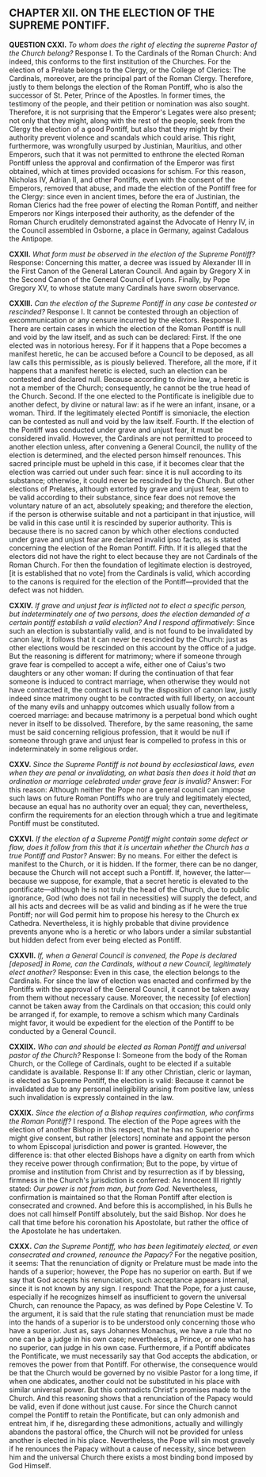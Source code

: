 ## CHAPTER XII. ON THE ELECTION OF THE SUPREME PONTIFF.

**QUESTION CXXI.** *To whom does the right of electing the supreme Pastor of the Church belong?* Response I. To the Cardinals of the Roman Church: And indeed, this conforms to the first institution of the Churches. For the election of a Prelate belongs to the Clergy, or the College of Clerics: The Cardinals, moreover, are the principal part of the Roman Clergy. Therefore, justly to them belongs the election of the Roman Pontiff, who is also the successor of St. Peter, Prince of the Apostles. In former times, the testimony of the people, and their petition or nomination was also sought. Therefore, it is not surprising that the Emperor's Legates were also present; not only that they might, along with the rest of the people, seek from the Clergy the election of a good Pontiff, but also that they might by their authority prevent violence and scandals which could arise. This right, furthermore, was wrongfully usurped by Justinian, Mauritius, and other Emperors, such that it was not permitted to enthrone the elected Roman Pontiff unless the approval and confirmation of the Emperor was first obtained, which at times provided occasions for schism. For this reason, Nicholas IV, Adrian II, and other Pontiffs, even with the consent of the Emperors, removed that abuse, and made the election of the Pontiff free for the Clergy: since even in ancient times, before the era of Justinian, the Roman Clerics had the free power of electing the Roman Pontiff, and neither Emperors nor Kings interposed their authority, as the defender of the Roman Church eruditely demonstrated against the Advocate of Henry IV, in the Council assembled in Osborne, a place in Germany, against Cadalous the Antipope.

**CXXII.** *What form must be observed in the election of the Supreme Pontiff?* Response: Concerning this matter, a decree was issued by Alexander III in the First Canon of the General Lateran Council. And again by Gregory X in the Second Canon of the General Council of Lyons. Finally, by Pope Gregory XV, to whose statute many Cardinals have sworn observance.

**CXXIII.** *Can the election of the Supreme Pontiff in any case be contested or rescinded?* Response I. It cannot be contested through an objection of excommunication or any censure incurred by the electors. Response II. There are certain cases in which the election of the Roman Pontiff is null and void by the law itself, and as such can be declared: First. If the one elected was in notorious heresy. For if it happens that a Pope becomes a manifest heretic, he can be accused before a Council to be deposed, as all law calls this permissible, as is piously believed. Therefore, all the more, if it happens that a manifest heretic is elected, such an election can be contested and declared null. Because according to divine law, a heretic is not a member of the Church; consequently, he cannot be the true head of the Church. Second. If the one elected to the Pontificate is ineligible due to another defect, by divine or natural law: as if he were an infant, insane, or a woman. Third. If the legitimately elected Pontiff is simoniacle, the election can be contested as null and void by the law itself. Fourth. If the election of the Pontiff was conducted under grave and unjust fear, it must be considered invalid. However, the Cardinals are not permitted to proceed to another election unless, after convening a General Council, the nullity of the election is determined, and the elected person himself renounces. This sacred principle must be upheld in this case, if it becomes clear that the election was carried out under such fear: since it is null according to its substance; otherwise, it could never be rescinded by the Church. But other elections of Prelates, although extorted by grave and unjust fear, seem to be valid according to their substance, since fear does not remove the voluntary nature of an act, absolutely speaking; and therefore the election, if the person is otherwise suitable and not a participant in that injustice, will be valid in this case until it is rescinded by superior authority. This is because there is no sacred canon by which other elections conducted under grave and unjust fear are declared invalid ipso facto, as is stated concerning the election of the Roman Pontiff. Fifth. If it is alleged that the electors did not have the right to elect because they are not Cardinals of the Roman Church. For then the foundation of legitimate election is destroyed, [it is established that no vote] from the Cardinals is valid, which according to the canons is required for the election of the Pontiff—provided that the defect was not hidden.

**CXXIV.** *If grave and unjust fear is inflicted not to elect a specific person, but indeterminately one of two persons, does the election demanded of a certain pontiff establish a valid election? And I respond affirmatively*: Since such an election is substantially valid, and is not found to be invalidated by canon law, it follows that it can never be rescinded by the Church: just as other elections would be rescinded on this account by the office of a judge. But the reasoning is different for matrimony; where if someone through grave fear is compelled to accept a wife, either one of Caius's two daughters or any other woman: If during the continuation of that fear someone is induced to contract marriage, when otherwise they would not have contracted it, the contract is null by the disposition of canon law, justly indeed since matrimony ought to be contracted with full liberty, on account of the many evils and unhappy outcomes which usually follow from a coerced marriage: and because matrimony is a perpetual bond which ought never in itself to be dissolved. Therefore, by the same reasoning, the same must be said concerning religious profession, that it would be null if someone through grave and unjust fear is compelled to profess in this or indeterminately in some religious order.

**CXXV.** *Since the Supreme Pontiff is not bound by ecclesiastical laws, even when they are penal or invalidating, on what basis then does it hold that an ordination or marriage celebrated under grave fear is invalid?* Answer: For this reason: Although neither the Pope nor a general council can impose such laws on future Roman Pontiffs who are truly and legitimately elected, because an equal has no authority over an equal; they can, nevertheless, confirm the requirements for an election through which a true and legitimate Pontiff must be constituted.

**CXXVI.** *If the election of a Supreme Pontiff might contain some defect or flaw, does it follow from this that it is uncertain whether the Church has a true Pontiff and Pastor?* Answer: By no means. For either the defect is manifest to the Church, or it is hidden. If the former, there can be no danger, because the Church will not accept such a Pontiff. If, however, the latter—because we suppose, for example, that a secret heretic is elevated to the pontificate—although he is not truly the head of the Church, due to public ignorance, God (who does not fail in necessities) will supply the defect, and all his acts and decrees will be as valid and binding as if he were the true Pontiff; nor will God permit him to propose his heresy to the Church ex Cathedra. Nevertheless, it is highly probable that divine providence prevents anyone who is a heretic or who labors under a similar substantial but hidden defect from ever being elected as Pontiff.

**CXXVII.** *If, when a General Council is convened, the Pope is declared [deposed] in Rome, can the Cardinals, without a new Council, legitimately elect another?* Response: Even in this case, the election belongs to the Cardinals. For since the law of election was enacted and confirmed by the Pontiffs with the approval of the General Council, it cannot be taken away from them without necessary cause. Moreover, the necessity [of election] cannot be taken away from the Cardinals on that occasion; this could only be arranged if, for example, to remove a schism which many Cardinals might favor, it would be expedient for the election of the Pontiff to be conducted by a General Council.

**CXXIIX.** *Who can and should be elected as Roman Pontiff and universal pastor of the Church?* Response I: Someone from the body of the Roman Church, or the College of Cardinals, ought to be elected if a suitable candidate is available. Response II: If any other Christian, cleric or layman, is elected as Supreme Pontiff, the election is valid: Because it cannot be invalidated due to any personal ineligibility arising from positive law, unless such invalidation is expressly contained in the law.

**CXXIX.** *Since the election of a Bishop requires confirmation, who confirms the Roman Pontiff?* I respond. The election of the Pope agrees with the election of another Bishop in this respect, that he has no Superior who might give consent, but rather [electors] nominate and appoint the person to whom Episcopal jurisdiction and power is granted. However, the difference is: that other elected Bishops have a dignity on earth from which they receive power through confirmation; But to the pope, by virtue of promise and institution from Christ and by resurrection as if by blessing, firmness in the Church's jurisdiction is conferred: As Innocent III rightly stated: *Our power is not from man, but from God.* Nevertheless, confirmation is maintained so that the Roman Pontiff after election is consecrated and crowned. And before this is accomplished, in his Bulls he does not call himself Pontiff absolutely, but the said Bishop. Nor does he call that time before his coronation his Apostolate, but rather the office of the Apostolate he has undertaken.

**CXXX.** *Can the Supreme Pontiff, who has been legitimately elected, or even consecrated and crowned, renounce the Papacy?* For the negative position, it seems: That the renunciation of dignity or Prelature must be made into the hands of a superior; however, the Pope has no superior on earth. But if we say that God accepts his renunciation, such acceptance appears internal, since it is not known by any sign. I respond: That the Pope, for a just cause, especially if he recognizes himself as insufficient to govern the universal Church, can renounce the Papacy, as was defined by Pope Celestine V. To the argument, it is said that the rule stating that renunciation must be made into the hands of a superior is to be understood only concerning those who have a superior. Just as, says Johannes Monachus, we have a rule that no one can be a judge in his own case; nevertheless, a Prince, or one who has no superior, can judge in his own case. Furthermore, if a Pontiff abdicates the Pontificate, we must necessarily say that God accepts the abdication, or removes the power from that Pontiff. For otherwise, the consequence would be that the Church would be governed by no visible Pastor for a long time, if when one abdicates, another could not be substituted in his place with similar universal power. But this contradicts Christ's promises made to the Church. And this reasoning shows that a renunciation of the Papacy would be valid, even if done without just cause. For since the Church cannot compel the Pontiff to retain the Pontificate, but can only admonish and entreat him, if he, disregarding these admonitions, actually and willingly abandons the pastoral office, the Church will not be provided for unless another is elected in his place. Nevertheless, the Pope will sin most gravely if he renounces the Papacy without a cause of necessity, since between him and the universal Church there exists a most binding bond imposed by God Himself.